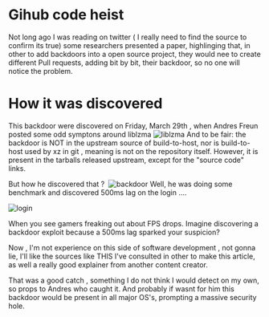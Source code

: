 # Gihub code heist

Not long ago I was reading on twitter ( I really need to find the source to confirm its true) some researchers presented a paper, highlinging that, in other to add backdoors into a open source project, they would nee to create different Pull requests, adding bit by bit, their backdoor, so no one will notice the problem.

# How it was discovered

This backdoor were discovered on Friday, March 29th , when Andres Freun posted some odd symptons around liblzma
![liblzma](https://cdn-images-1.medium.com/max/800/1*-2m1Vu4AGfhfVivMqi25Kw.png)
And to be fair: the backdoor is NOT in the upstream source of build-to-host, nor is build-to-host used by xz in git , meaning is not on the repository itself. However, it is present in the tarballs released upstream, except for the "source code" links.

But how he discovered that ? 
![backdoor](https://cdn-images-1.medium.com/max/800/1*j1v_N2GYptSn5AsqOrztuw.png)
Well, he was doing some benchmark and discovered 500ms lag on the login ….

![login](https://cdn-images-1.medium.com/max/800/0*WdxspSQeUhqfHt6f)

When you see gamers freaking out about FPS drops. Imagine discovering a backdoor exploit because a 500ms lag sparked your suspicion?

Now , I'm not experience on this side of software development , not gonna lie, I'll like the sources like THIS I've consulted in other to make this article, as well a really good explainer from another content creator.

That was a good catch , something I do not think I would detect on my own, so props to Andres who caught it. And probably if wasnt for him this backdoor would be present in all major OS's, prompting a massive security hole.
